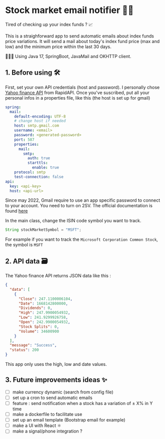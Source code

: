 # Stock market email notifier 📩🏦

Tired of checking up your index funds ? 📈

This is a straighforward app to send automatic emails about index funds price variations.
It will send a mail about today's index fund price (max and low) and the minimum price within the last 30 days.

🧑🏼‍🍳 Using Java 17, SpringBoot, JavaMail and OKHTTP client.

## 1. Before using 🛠️

First, set your own API credentials (host and password). I personally chose [Yahoo finance API](https://rapidapi.com/asepscareer/api/yahoo-finance97/) from RapidAPI. Once you've suscribed, put all your personal infos in a properties file, like this (the host is set up for gmail)

```yaml
spring:
  mail:
    default-encoding: UTF-8
    # change host if needed
    host: smtp.gmail.com
    username: <email>
    password: <generated-password>
    port: 587
    properties:
      mail:
        smtp:
          auth: true
          starttls:
            enable: true
    protocol: smtp
    test-connection: false
api:
  key: <api-key>
  host: <api-url>

```

Since may 2022, Gmail require to use an app specific password to connect to your account. You need to turn on 2SV. The official documentation is found [here](https://support.google.com/accounts/answer/185833?hl=en)

In the main class, change the ISIN code symbol you want to track.

```java
String stockMarketSymbol = "MSFT";
```

For example if you want to track the `Microsoft Corporation Common Stock`, the symbol is `MSFT`

## 2. API data 🗃️

The Yahoo finance API returns JSON data like this :

```json
{
  "data": [
    {
      "Close": 247.1100006104,
      "Date": 1668142800000,
      "Dividends": 0,
      "High": 247.9900054932,
      "Low": 241.9299926758,
      "Open": 242.9900054932,
      "Stock Splits": 0,
      "Volume": 34600900
    }
  ],
  "message": "Success",
  "status": 200
}
```

This app only uses the high, low and date values.

## 3. Future improvements ideas ✨

- [ ] make currency dynamic (search from config file)
- [ ] set up a cron to send automatic emails
- [ ] feature : send notification when a stock has a variation of ± X% in Y time
- [ ] make a dockerfile to facilitate use
- [ ] set up an email template (Bootstrap email for example)
- [ ] make a UI with React ⚛️
- [ ] make a signal/phone integration ?